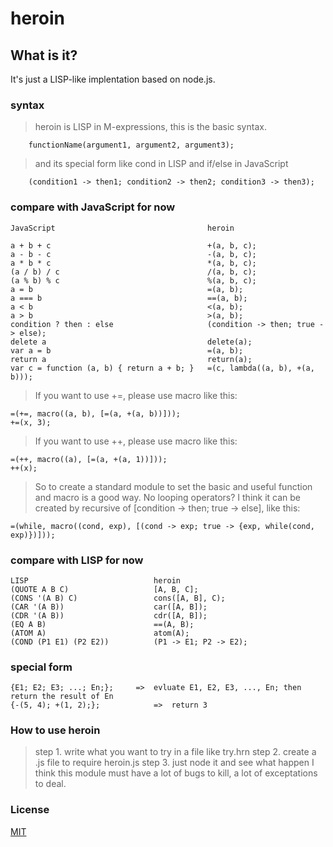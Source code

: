 heroin
======

What is it?
----
It's just a LISP-like implentation based on node.js.

### syntax

>	heroin is LISP in M-expressions, this is the basic syntax.

		functionName(argument1, argument2, argument3);

>	and its special form like cond in LISP and if/else in JavaScript

		(condition1 -> then1; condition2 -> then2; condition3 -> then3);

### compare with JavaScript for now

	JavaScript									heroin

	a + b + c									+(a, b, c);
	a - b - c									-(a, b, c);
	a * b * c									*(a, b, c);
	(a / b) / c									/(a, b, c);
	(a % b) % c									%(a, b, c);
	a = b										=(a, b);
	a === b										==(a, b);
	a < b										<(a, b);
	a > b										>(a, b);
	condition ? then : else						(condition -> then; true -> else);
	delete a									delete(a);
	var a = b									=(a, b);
	return a									return(a);
	var c = function (a, b) { return a + b; }	=(c, lambda((a, b), +(a, b)));

>	If you want to use +=, please use macro like this:

	=(+=, macro((a, b), [=(a, +(a, b))]));
	+=(x, 3);

>	If you want to use ++, please use macro like this:

	=(++, macro((a), [=(a, +(a, 1))]));
	++(x);

>	So to create a standard module to set the basic and useful function and macro is a good way.
>   No looping operators? I think it can be created by recursive of [condition -> then; true -> else], like this:

	=(while, macro((cond, exp), [(cond -> exp; true -> {exp, while(cond, exp)})]));

### compare with LISP for now

	LISP							heroin
	(QUOTE A B C)					[A, B, C];
	(CONS '(A B) C)					cons([A, B], C);
	(CAR '(A B))					car([A, B]);
	(CDR '(A B))					cdr([A, B]);
	(EQ A B)						==(A, B);
	(ATOM A)						atom(A);
	(COND (P1 E1) (P2 E2))			(P1 -> E1; P2 -> E2);

### special form

	{E1; E2; E3; ...; En;};     =>  evluate E1, E2, E3, ..., En; then return the result of En
	{-(5, 4); +(1, 2);};	        =>  return 3

### How to use heroin
> step 1. write what you want to try in a file like try.hrn
> step 2. create a .js file to require heroin.js
> step 3. just node it and see what happen
> I think this module must have a lot of bugs to kill, a lot of exceptations to deal.

### License

[MIT](http://opensource.org/licenses/MIT)
